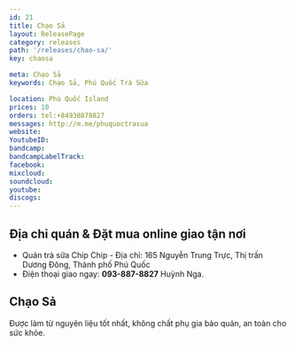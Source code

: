 ```yaml
---
id: 21
title: Chạo Sả
layout: ReleasePage
category: releases
path: '/releases/chao-sa/'
key: chaosa

meta: Chạo Sả
keywords: Chạo Sả, Phú Quốc Trà Sữa

location: Phú Quốc Island
prices: 10
orders: tel:+84938878827
messages: http://m.me/phuquoctrasua
website: 
YoutubeID: 
bandcamp: 
bandcampLabelTrack: 
facebook: 
mixcloud: 
soundcloud: 
youtube: 
discogs: 
---
```


## Địa chỉ quán & Đặt mua online giao tận nơi

- Quán trà sữa Chip Chip - Địa chỉ: 165 Nguyễn Trung Trực, Thị trấn Dương Đông, Thành phố Phú Quốc
- Điện thoại giao ngay: **093-887-8827** Huỳnh Nga.

## Chạo Sả
Được làm từ nguyên liệu tốt nhất, không chất phụ gia bảo quản, an toàn cho sức khỏe.